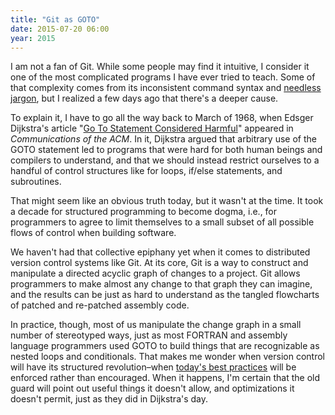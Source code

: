 ```yaml
---
title: "Git as GOTO"
date: 2015-07-20 06:00
year: 2015
---
```

<p>
  I am not a fan of Git.
  While some people may find it intuitive,
  I consider it one of the most complicated programs I have ever tried to teach.
  Some of that complexity comes from its inconsistent command syntax and
  <a href="http://git-man-page-generator.lokaltog.net/">needless jargon</a>,
  but I realized a few days ago that there's a deeper cause.
</p>
<p>
  To explain it,
  I have to go all the way back to March of 1968,
  when Edsger Dijkstra's article "<a href="https://en.wikipedia.org/wiki/Considered_harmful">Go To Statement Considered Harmful</a>"
  appeared in <em>Communications of the ACM</em>.
  In it,
  Dijkstra argued that arbitrary use of the GOTO statement
  led to programs that were hard for both human beings and compilers to understand,
  and that we should instead restrict ourselves to a handful of control structures
  like for loops, if/else statements, and subroutines.
</p>
<p>
  That might seem like an obvious truth today,
  but it wasn't at the time.
  It took a decade for structured programming to become dogma,
  i.e.,
  for programmers to agree to limit themselves to
  a small subset of all possible flows of control
  when building software.
</p>
<p>
  We haven't had that collective epiphany yet when it comes to distributed version control systems like Git.
  At its core,
  Git is a way to construct and manipulate a directed acyclic graph of changes to a project.
  Git allows programmers to make almost any change to that graph they can imagine,
  and the results can be just as hard to understand
  as the tangled flowcharts of patched and re-patched assembly code.
</p>
<p>
  In practice,
  though,
  most of us manipulate the change graph in a small number of stereotyped ways,
  just as most FORTRAN and assembly language programmers used GOTO to build things
  that are recognizable as nested loops and conditionals.
  That makes me wonder when version control will have its structured revolution–when
  <a href="http://nvie.com/posts/a-successful-git-branching-model/">today's best practices</a>
  will be enforced rather than encouraged.
  When it happens,
  I'm certain that the old guard will point out useful things it doesn't allow,
  and optimizations it doesn't permit,
  just as they did in Dijkstra's day.
</p>

